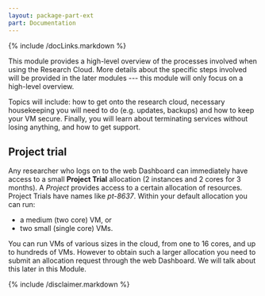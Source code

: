 ```yaml
---
layout: package-part-ext
part: Documentation
---
```

{% include /docLinks.markdown %}

This module provides a high-level overview of the processes involved when using the Research Cloud. More details about the specific steps involved will be provided in the later modules --- this module will only focus on a high-level overview.

Topics will include: how to get onto the research cloud, necessary housekeeping you will need to do (e.g. updates, backups) and how to keep your VM secure. Finally, you will learn about terminating services without losing anything, and how to get support.

## Project trial

Any researcher who logs on to the web Dashboard can immediately have access to a small **Project Trial** allocation (2 instances and 2 cores for 3 months). A *Project* provides access to a certain allocation of resources.
Project Trials have names like *pt-8637*. 
Within your default allocation you can run:    

* a medium (two core) VM, or
* two small (single core) VMs.

You can run VMs of various sizes in the cloud, from one to 16 cores, and up to hundreds of VMs.
However to obtain such a larger allocation you need to submit an allocation request through the web Dashboard. We will talk about this later in this Module.




{% include /disclaimer.markdown %}


